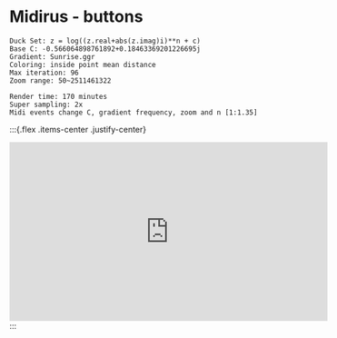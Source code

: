 # Midirus - buttons

```
Duck Set: z = log((z.real+abs(z.imag)i)**n + c)
Base C: -0.566064898761892+0.18463369201226695j
Gradient: Sunrise.ggr
Coloring: inside point mean distance
Max iteration: 96
Zoom range: 50~2511461322

Render time: 170 minutes
Super sampling: 2x
Midi events change C, gradient frequency, zoom and n [1:1.35]
```

:::{.flex .items-center .justify-center}
<iframe width="560" height="315" src="https://www.youtube.com/embed/owFvOxHl4zs" title="YouTube video player" frameborder="0" allow="accelerometer; autoplay; clipboard-write; encrypted-media; gyroscope; picture-in-picture" allowfullscreen></iframe>
:::
